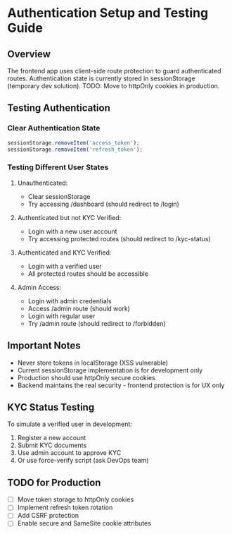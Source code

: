 # Authentication Setup and Testing Guide

## Overview
The frontend app uses client-side route protection to guard authenticated routes.
Authentication state is currently stored in sessionStorage (temporary dev solution).
TODO: Move to httpOnly cookies in production.

## Testing Authentication

### Clear Authentication State
```javascript
sessionStorage.removeItem('access_token');
sessionStorage.removeItem('refresh_token');
```

### Testing Different User States

1. Unauthenticated:
   - Clear sessionStorage
   - Try accessing /dashboard (should redirect to /login)

2. Authenticated but not KYC Verified:
   - Login with a new user account
   - Try accessing protected routes (should redirect to /kyc-status)

3. Authenticated and KYC Verified:
   - Login with a verified user
   - All protected routes should be accessible

4. Admin Access:
   - Login with admin credentials
   - Access /admin route (should work)
   - Login with regular user
   - Try /admin route (should redirect to /forbidden)

## Important Notes

- Never store tokens in localStorage (XSS vulnerable)
- Current sessionStorage implementation is for development only
- Production should use httpOnly secure cookies
- Backend maintains the real security - frontend protection is for UX only

## KYC Status Testing

To simulate a verified user in development:
1. Register a new account
2. Submit KYC documents
3. Use admin account to approve KYC
4. Or use force-verify script (ask DevOps team)

## TODO for Production
- [ ] Move token storage to httpOnly cookies
- [ ] Implement refresh token rotation
- [ ] Add CSRF protection
- [ ] Enable secure and SameSite cookie attributes